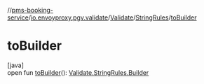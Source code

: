 //[pms-booking-service](../../../../index.md)/[io.envoyproxy.pgv.validate](../../index.md)/[Validate](../index.md)/[StringRules](index.md)/[toBuilder](to-builder.md)

# toBuilder

[java]\
open fun [toBuilder](to-builder.md)(): [Validate.StringRules.Builder](-builder/index.md)